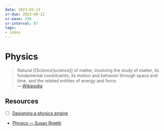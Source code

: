 ```yaml
---
date: 2023-03-13
sr-due: 2023-08-12
sr-ease: 250
sr-interval: 87
tags:
- inbox
---
```


# Physics

> Natural [[Science|science]] of matter, involving the study of matter, its
> fundamental constituents, its motion and behavior through space and time, and
> the related entities of energy and force.\
> — <cite>[Wikipedia](https://en.wikipedia.org/wiki/Physics)</cite>

## Resources

- [ ] [Designing a physics engine](https://winter.dev/articles/physics-engine)
- [Physics — Susan Rigetti](https://www.susanrigetti.com/physics)
